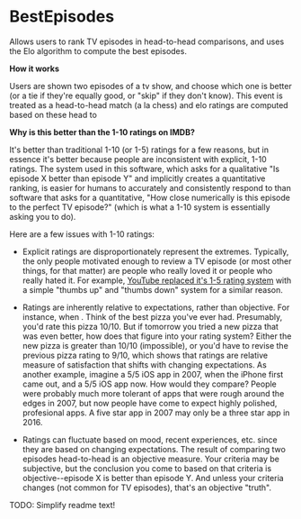 # BestEpisodes
Allows users to rank TV episodes in head-to-head comparisons, and uses the Elo algorithm to compute the best episodes. 

**How it works**

Users are shown two episodes of a tv show, and choose which one is better (or a tie if they're equally good, or "skip" if they don't know). This event is treated as a head-to-head match (a la chess) and elo ratings are computed based on these head to 

**Why is this better than the 1-10 ratings on IMDB?**

It's better than traditional 1-10 (or 1-5) ratings for a few reasons, but in essence it's better because people are inconsistent with explicit, 1-10 ratings. The system used in this software, which asks for a qualitative "Is episode X better than episode Y" and implicitly creates a quantitative ranking, is easier for humans to accurately and consistently respond to than software that asks for a quantitative, "How close numerically is this episode to the perfect TV episode?" (which is what a 1-10 system is essentially asking you to do). 

Here are a few issues with 1-10 ratings:

* Explicit ratings are disproportionately represent the extremes. Typically, the only people motivated enough to review a TV episode (or most other things, for that matter) are people who really loved it or people who really hated it. For example, [YouTube replaced it's 1-5 rating system](https://youtube.googleblog.com/2009/09/five-stars-dominate-ratings.html) with a simple "thumbs up" and "thumbs down" system for a similar reason.

* Ratings are inherently relative to expectations, rather than objective. For instance, when . Think of the best pizza you've ever had. Presumably, you'd rate this pizza 10/10. But if tomorrow you tried a new pizza that was even better, how does that figure into your rating system? Either the new pizza is greater than 10/10 (impossible), or you'd have to revise the previous pizza rating to 9/10, which shows that ratings are relative measure of satisfaction that shifts with changing expectations. As another example, imagine a 5/5 iOS app in 2007, when the iPhone first came out, and a 5/5 iOS app now. How would they compare? People were probably much more tolerant of apps that were rough around the edges in 2007, but now people have come to expect highly polished, profesional apps. A five star app in 2007 may only be a three star app in 2016. 

* Ratings can fluctuate based on mood, recent experiences, etc. since they are based on changing expectations. The result of comparing two episodes head-to-head is an objective measure. Your criteria may be subjective, but the conclusion you come to based on that criteria is objective--episode X is better than episode Y. And unless your criteria changes (not common for TV episodes), that's an objective "truth".  

TODO: Simplify readme text!
